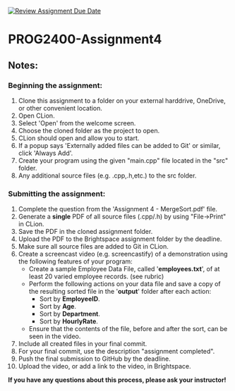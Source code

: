 [![Review Assignment Due Date](https://classroom.github.com/assets/deadline-readme-button-22041afd0340ce965d47ae6ef1cefeee28c7c493a6346c4f15d667ab976d596c.svg)](https://classroom.github.com/a/twj0_n-F)
# PROG2400-Assignment4

## Notes:

### Beginning the assignment:

1) Clone this assignment to a folder on your external harddrive, OneDrive, or other convenient location.
2) Open CLion.
3) Select 'Open' from the welcome screen.
4) Choose the cloned folder as the project to open.
5) CLion should open and allow you to start.
6) If a popup says 'Externally added files can be added to Git' or similar, click 'Always Add'.
7) Create your program using the given "main.cpp" file located in the "src" folder.
8) Any additional source files (e.g. .cpp,.h,etc.) to the src folder.

### Submitting the assignment:

1) Complete the question from the 'Assignment 4 - MergeSort.pdf' file.
2) Generate a **single** PDF of all source files (.cpp/.h) by using "File->Print" in CLion.
3) Save the PDF in the cloned assignment folder.
4) Upload the PDF to the Brightspace assignment folder by the deadline.
5) Make sure all source files are added to Git in CLion.
6) Create a screencast video (e.g. screencastify) of a demonstration using the following features of your program:  
   * Create a sample Employee Data File, called '__employees.txt__', of at least 20 varied employee records. (see rubric)
   * Perform the following actions on your data file and save a copy of the resulting sorted file in the '__output__' folder after each action:
      * Sort by __EmployeeID__.
      * Sort by __Age__.
      * Sort by __Department__.
      * Sort by __HourlyRate__.
   * Ensure that the contents of the file, before and after the sort, can be seen in the video.
7) Include all created files in your final commit.
8) For your final commit, use the description "assignment completed".
9) Push the final submission to GitHub by the deadline.
10) Upload the video, or add a link to the video, in Brightspace.
    
**If you have any questions about this process, please ask your instructor!**
